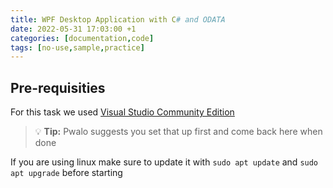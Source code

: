 ```yaml
---
title: WPF Desktop Application with C# and ODATA
date: 2022-05-31 17:03:00 +1
categories: [documentation,code]
tags: [no-use,sample,practice]
---
```


## Pre-requisities

For this task we used <a href="https://visualstudio.microsoft.com/thank-you-downloading-visual-studio/?sku=Community&channel=Release&version=VS2022&source=VSLandingPage&passive=false&cid=2030" target="_blank">Visual Studio Community Edition</a>

> 💡 **Tip:** Pwalo suggests you set that up first and come back here when done

If you are using linux make sure to update it with `sudo apt update` and `sudo apt upgrade` before starting

